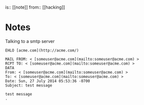 is:: [[note]]
from:: [[hacking]]

# Notes
Talking to a smtp server

```
EHLO [acme.com](http://acme.com/)

MAIL FROM: < [someuser@acme.com](mailto:someuser@acme.com) >
RCPT TO: < [someuser@acme.com](mailto:someuser@acme.com) >
DATA
From: < [someuser@acme.com](mailto:someuser@acme.com) >
To: < [someuser@acme.com](mailto:someuser@acme.com) >
Date: Sun, 27 July 2014 05:53:36 -0700
Subject: test message

test message
.
```
